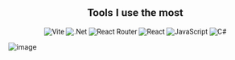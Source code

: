 <div align="center" style="font-family: roboto">

## Tools I use the most 

![Vite](https://img.shields.io/badge/vite-%23646CFF.svg?style=for-the-badge&logo=vite&logoColor=white)
![.Net](https://img.shields.io/badge/.NET-5C2D91?style=for-the-badge&logo=.net&logoColor=white)
![React Router](https://img.shields.io/badge/React_Router-CA4245?style=for-the-badge&logo=react-router&logoColor=white)
![React](https://img.shields.io/badge/react-%2320232a.svg?style=for-the-badge&logo=react&logoColor=%2361DAFB)
![JavaScript](https://img.shields.io/badge/javascript-%23323330.svg?style=for-the-badge&logo=javascript&logoColor=%23F7DF1E)
![C#](https://img.shields.io/badge/c%23-%23239120.svg?style=for-the-badge&logo=csharp&logoColor=white)

<!-- Proudly created with GPRM ( https://gprm.itsvg.in ) -->


</div>

![image](https://github.com/user-attachments/assets/94b32372-a2b3-4574-9d34-3ca86965d41e)

